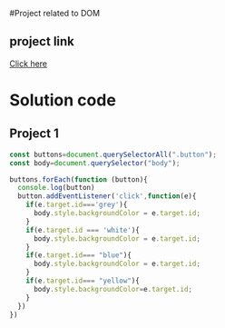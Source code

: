 #Project related to DOM

## project link
[Click here](https://stackblitz.com/edit/dom-project-chaiaurcode?file=index.html)

# Solution code

## Project 1

```javascript
const buttons=document.querySelectorAll(".button");
const body=document.querySelector("body");

buttons.forEach(function (button){
  console.log(button)
  button.addEventListener('click',function(e){
    if(e.target.id==='grey'){
      body.style.backgroundColor = e.target.id;
    }
    if(e.target.id === 'white'){
      body.style.backgroundColor = e.target.id;
    }
    if(e.target.id=== "blue"){
      body.style.backgroundColor = e.target.id;
    }
    if(e.target.id=== "yellow"){
      body.style.backgroundColor=e.target.id;
    }
  })
})
```
